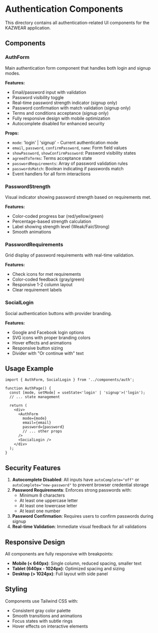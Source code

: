 # Authentication Components

This directory contains all authentication-related UI components for the KAZWEAR application.

## Components

### AuthForm
Main authentication form component that handles both login and signup modes.

**Features:**
- Email/password input with validation
- Password visibility toggle
- Real-time password strength indicator (signup only)
- Password confirmation with match validation (signup only)
- Terms and conditions acceptance (signup only)
- Fully responsive design with mobile optimization
- Autocomplete disabled for enhanced security

**Props:**
- `mode`: 'login' | 'signup' - Current authentication mode
- `email`, `password`, `confirmPassword`, `name`: Form field values
- `showPassword`, `showConfirmPassword`: Password visibility states
- `agreedToTerms`: Terms acceptance state
- `passwordRequirements`: Array of password validation rules
- `passwordsMatch`: Boolean indicating if passwords match
- Event handlers for all form interactions

### PasswordStrength
Visual indicator showing password strength based on requirements met.

**Features:**
- Color-coded progress bar (red/yellow/green)
- Percentage-based strength calculation
- Label showing strength level (Weak/Fair/Strong)
- Smooth animations

### PasswordRequirements
Grid display of password requirements with real-time validation.

**Features:**
- Check icons for met requirements
- Color-coded feedback (gray/green)
- Responsive 1-2 column layout
- Clear requirement labels

### SocialLogin
Social authentication buttons with provider branding.

**Features:**
- Google and Facebook login options
- SVG icons with proper branding colors
- Hover effects and animations
- Responsive button sizing
- Divider with "Or continue with" text

## Usage Example

```tsx
import { AuthForm, SocialLogin } from '../components/auth';

function AuthPage() {
  const [mode, setMode] = useState<'login' | 'signup'>('login');
  // ... state management

  return (
    <div>
      <AuthForm
        mode={mode}
        email={email}
        password={password}
        // ... other props
      />
      <SocialLogin />
    </div>
  );
}
```

## Security Features

1. **Autocomplete Disabled**: All inputs have `autoComplete="off"` or `autoComplete="new-password"` to prevent browser credential storage
2. **Password Requirements**: Enforces strong passwords with:
   - Minimum 8 characters
   - At least one uppercase letter
   - At least one lowercase letter
   - At least one number
3. **Password Confirmation**: Requires users to confirm passwords during signup
4. **Real-time Validation**: Immediate visual feedback for all validations

## Responsive Design

All components are fully responsive with breakpoints:
- **Mobile (< 640px)**: Single column, reduced spacing, smaller text
- **Tablet (640px - 1024px)**: Optimized spacing and sizing
- **Desktop (> 1024px)**: Full layout with side panel

## Styling

Components use Tailwind CSS with:
- Consistent gray color palette
- Smooth transitions and animations
- Focus states with subtle rings
- Hover effects on interactive elements
